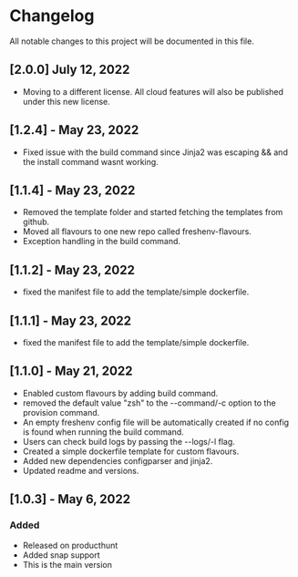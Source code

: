 # Changelog
All notable changes to this project will be documented in this file.

## [2.0.0] July 12, 2022
- Moving to a different license. All cloud features will also be published under this new license.

## [1.2.4] - May 23, 2022
- Fixed issue with the build command since Jinja2 was escaping && and the install command wasnt working.

## [1.1.4] - May 23, 2022
- Removed the template folder and started fetching the templates from github.
- Moved all flavours to one new repo called freshenv-flavours.
- Exception handling in the build command.

## [1.1.2] - May 23, 2022
- fixed the manifest file to add the template/simple dockerfile.

## [1.1.1] - May 23, 2022
- fixed the manifest file to add the template/simple dockerfile.

## [1.1.0] - May 21, 2022
- Enabled custom flavours by adding build command.
- removed the default value "zsh" to the --command/-c option to the provision command.
- An empty freshenv config file will be automatically created if no config is found when running the build command.
- Users can check build logs by passing the --logs/-l flag.
- Created a simple dockerfile template for custom flavours.
- Added new dependencies configparser and jinja2.
- Updated readme and versions.

## [1.0.3] - May 6, 2022
### Added
- Released on producthunt
- Added snap support
- This is the main version
